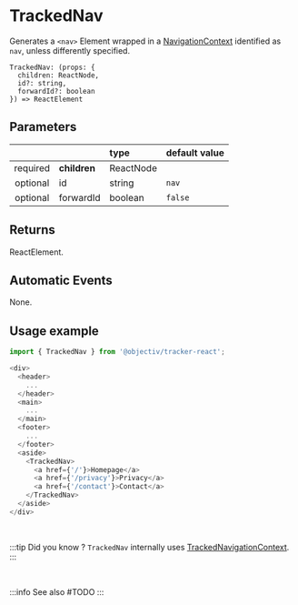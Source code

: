 # TrackedNav

Generates a `<nav>` Element wrapped in a [NavigationContext](/taxonomy/reference/location-contexts/NavigationContext.md) identified as `nav`, unless differently specified. 

```tsx
TrackedNav: (props: {
  children: ReactNode,
  id?: string,
  forwardId?: boolean
}) => ReactElement
```

## Parameters
|          |              | type      | default value |
|:--------:|:-------------|:----------|:--------------|
| required | **children** | ReactNode |               |
| optional | id           | string    | `nav`         |
| optional | forwardId    | boolean   | `false`       |

## Returns
ReactElement.

## Automatic Events
None.

## Usage example

```typescript jsx
import { TrackedNav } from '@objectiv/tracker-react';
```

```typescript jsx
<div>
  <header>
    ...
  </header>
  <main>
    ...
  </main>
  <footer>
    ...
  </footer>
  <aside>
    <TrackedNav>
      <a href={'/'}>Homepage</a>
      <a href={'/privacy'}>Privacy</a>
      <a href={'/contact'}>Contact</a>
    </TrackedNav>
  </aside>
</div>
```

<br />

:::tip Did you know ?
`TrackedNav` internally uses [TrackedNavigationContext](/tracking/react/api-reference/trackedContexts/TrackedNavigationContext.md).
:::

<br />

:::info See also
#TODO
:::
